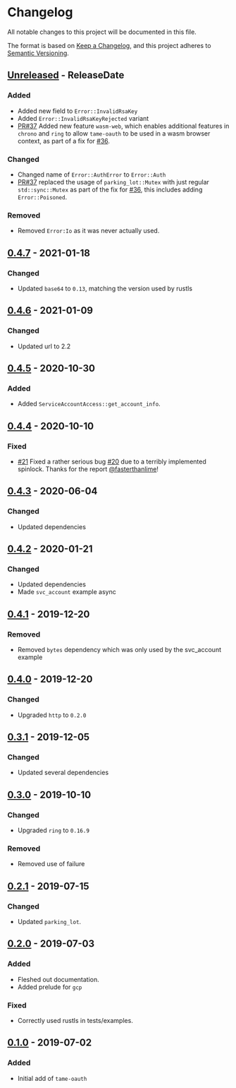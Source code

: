 # Changelog
All notable changes to this project will be documented in this file.

The format is based on [Keep a Changelog](https://keepachangelog.com/en/1.0.0/),
and this project adheres to [Semantic Versioning](https://semver.org/spec/v2.0.0.html).

<!-- next-header -->
## [Unreleased] - ReleaseDate
### Added
- Added new field to `Error::InvalidRsaKey`
- Added `Error::InvalidRsaKeyRejected` variant
- [PR#37](https://github.com/EmbarkStudios/tame-oauth/pull/37) Added new feature `wasm-web`, which enables additional features in `chrono` and `ring` to allow `tame-oauth` to be used in a wasm browser context, as part of a fix for [#36](https://github.com/EmbarkStudios/tame-oauth/issues/36).

### Changed
- Changed name of `Error::AuthError` to `Error::Auth`
- [PR#37](https://github.com/EmbarkStudios/tame-oauth/pull/37) replaced the usage of `parking_lot::Mutex` with just regular `std::sync::Mutex` as part of the fix for [#36](https://github.com/EmbarkStudios/tame-oauth/issues/36), this includes adding `Error::Poisoned`.

### Removed
- Removed `Error:Io` as it was never actually used.

## [0.4.7] - 2021-01-18
### Changed
- Updated `base64` to `0.13`, matching the version used by rustls

## [0.4.6] - 2021-01-09
### Changed
- Updated url to 2.2

## [0.4.5] - 2020-10-30
### Added
- Added `ServiceAccountAccess::get_account_info`.

## [0.4.4] - 2020-10-10
### Fixed
- [#21](https://github.com/EmbarkStudios/tame-oauth/pull/21) Fixed a rather serious bug [#20](https://github.com/EmbarkStudios/tame-oauth/issues/20) due to a terribly implemented spinlock. Thanks for the report [@fasterthanlime](https://github.com/fasterthanlime)!

## [0.4.3] - 2020-06-04
### Changed
- Updated dependencies

## [0.4.2] - 2020-01-21
### Changed
- Updated dependencies
- Made `svc_account` example async

## [0.4.1] - 2019-12-20
### Removed
- Removed `bytes` dependency which was only used by the svc_account example

## [0.4.0] - 2019-12-20
### Changed
- Upgraded `http` to `0.2.0`

## [0.3.1] - 2019-12-05
### Changed
- Updated several dependencies

## [0.3.0] - 2019-10-10
### Changed
- Upgraded `ring` to `0.16.9`

### Removed
- Removed use of failure

## [0.2.1] - 2019-07-15
### Changed
- Updated `parking_lot`.

## [0.2.0] - 2019-07-03
### Added
- Fleshed out documentation.
- Added prelude for `gcp`

### Fixed
- Correctly used rustls in tests/examples.

## [0.1.0] - 2019-07-02
### Added
- Initial add of `tame-oauth`

<!-- next-url -->
[Unreleased]: https://github.com/EmbarkStudios/tame-oauth/compare/0.4.7...HEAD
[0.4.7]: https://github.com/EmbarkStudios/tame-oauth/compare/0.4.6...0.4.7
[0.4.6]: https://github.com/EmbarkStudios/tame-oauth/compare/0.4.5...0.4.6
[0.4.5]: https://github.com/EmbarkStudios/tame-oauth/compare/0.4.4...0.4.5
[0.4.4]: https://github.com/EmbarkStudios/tame-oauth/compare/0.4.3...0.4.4
[0.4.3]: https://github.com/EmbarkStudios/tame-oauth/compare/0.4.2...0.4.3
[0.4.2]: https://github.com/EmbarkStudios/tame-oauth/compare/0.4.1...0.4.2
[0.4.1]: https://github.com/EmbarkStudios/tame-oauth/compare/0.4.0...0.4.1
[0.4.0]: https://github.com/EmbarkStudios/tame-oauth/compare/0.3.1...0.4.0
[0.3.1]: https://github.com/EmbarkStudios/tame-oauth/compare/0.3.0...0.3.1
[0.3.0]: https://github.com/EmbarkStudios/tame-oauth/compare/0.2.1...0.3.0
[0.2.1]: https://github.com/EmbarkStudios/tame-oauth/compare/0.2.0...0.2.1
[0.2.0]: https://github.com/EmbarkStudios/tame-oauth/compare/0.1.0...0.2.0
[0.1.0]: https://github.com/EmbarkStudios/tame-oauth/releases/tag/0.1.0
